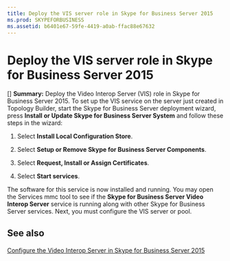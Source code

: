 ```yaml
---
title: Deploy the VIS server role in Skype for Business Server 2015
ms.prod: SKYPEFORBUSINESS
ms.assetid: b6401e67-59fe-4419-a0ab-ffac88e67632
---
```



# Deploy the VIS server role in Skype for Business Server 2015
[] **Summary:** Deploy the Video Interop Server (VIS) role in Skype for Business Server 2015.
To set up the VIS service on the server just created in Topology Builder, start the Skype for Business Server deployment wizard, press **Install or Update Skype for Business Server System** and follow these steps in the wizard:
  
    
    


1.  Select **Install Local Configuration Store**.
    
  
2. Select **Setup or Remove Skype for Business Server Components**.
    
  
3. Select **Request, Install or Assign Certificates**.
    
  
4. Select **Start services**.
    
  
The software for this service is now installed and running. You may open the Services mmc tool to see if the **Skype for Business Server Video Interop Server** service is running along with other Skype for Business Server services. Next, you must configure the VIS server or pool.
## See also


#### 


  
    
    
 [Configure the Video Interop Server in Skype for Business Server 2015](configure-the-video-interop-server-in-skype-for-business-server-2015.md)
